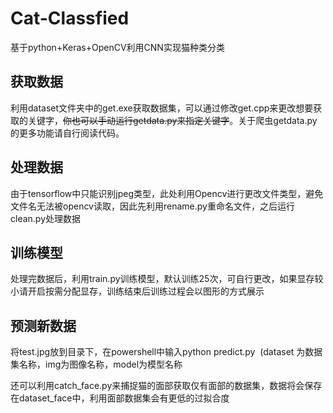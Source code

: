 # Cat-Classfied
基于python+Keras+OpenCV利用CNN实现猫种类分类

## 获取数据
利用dataset文件夹中的get.exe获取数据集，可以通过修改get.cpp来更改想要获取的关键字，~~你也可以手动运行getdata.py来指定关键字~~。关于爬虫getdata.py的更多功能请自行阅读代码。

## 处理数据
由于tensorflow中只能识别jpeg类型，此处利用Opencv进行更改文件类型，避免文件名无法被opencv读取，因此先利用rename.py重命名文件，之后运行clean.py处理数据

## 训练模型
处理完数据后，利用train.py训练模型，默认训练25次，可自行更改，如果显存较小请开启按需分配显存，训练结束后训练过程会以图形的方式展示

## 预测新数据
将test.jpg放到目录下，在powershell中输入python predict.py <dataset> <img> <model> (dataset 为数据集名称，img为图像名称，model为模型名称

还可以利用catch_face.py来捕捉猫的面部获取仅有面部的数据集，数据将会保存在dataset_face中，利用面部数据集会有更低的过拟合度
